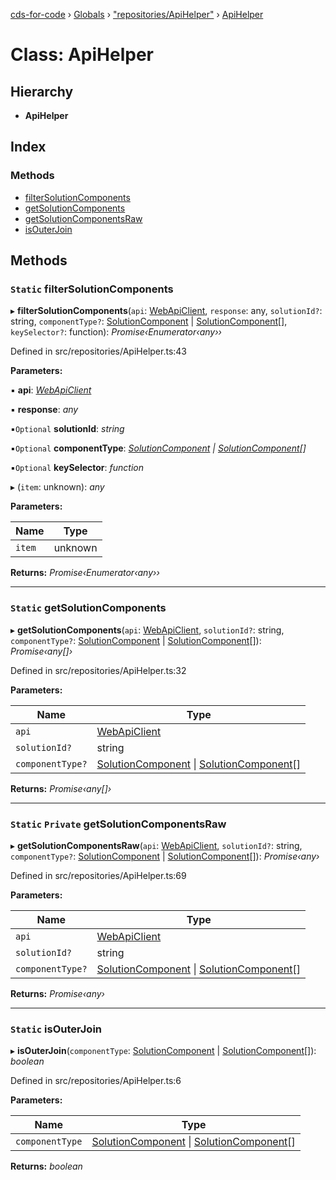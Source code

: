 [cds-for-code](../README.md) › [Globals](../globals.md) › ["repositories/ApiHelper"](../modules/_repositories_apihelper_.md) › [ApiHelper](_repositories_apihelper_.apihelper.md)

# Class: ApiHelper

## Hierarchy

* **ApiHelper**

## Index

### Methods

* [filterSolutionComponents](_repositories_apihelper_.apihelper.md#static-filtersolutioncomponents)
* [getSolutionComponents](_repositories_apihelper_.apihelper.md#static-getsolutioncomponents)
* [getSolutionComponentsRaw](_repositories_apihelper_.apihelper.md#static-private-getsolutioncomponentsraw)
* [isOuterJoin](_repositories_apihelper_.apihelper.md#static-isouterjoin)

## Methods

### `Static` filterSolutionComponents

▸ **filterSolutionComponents**(`api`: [WebApiClient](_api_cds_webapi_cdswebapi_.cdswebapi.webapiclient.md), `response`: any, `solutionId?`: string, `componentType?`: [SolutionComponent](../enums/_api_cdssolutions_.cdssolutions.solutioncomponent.md) | [SolutionComponent](../enums/_api_cdssolutions_.cdssolutions.solutioncomponent.md)[], `keySelector?`: function): *Promise‹Enumerator‹any››*

Defined in src/repositories/ApiHelper.ts:43

**Parameters:**

▪ **api**: *[WebApiClient](_api_cds_webapi_cdswebapi_.cdswebapi.webapiclient.md)*

▪ **response**: *any*

▪`Optional`  **solutionId**: *string*

▪`Optional`  **componentType**: *[SolutionComponent](../enums/_api_cdssolutions_.cdssolutions.solutioncomponent.md) | [SolutionComponent](../enums/_api_cdssolutions_.cdssolutions.solutioncomponent.md)[]*

▪`Optional`  **keySelector**: *function*

▸ (`item`: unknown): *any*

**Parameters:**

Name | Type |
------ | ------ |
`item` | unknown |

**Returns:** *Promise‹Enumerator‹any››*

___

### `Static` getSolutionComponents

▸ **getSolutionComponents**(`api`: [WebApiClient](_api_cds_webapi_cdswebapi_.cdswebapi.webapiclient.md), `solutionId?`: string, `componentType?`: [SolutionComponent](../enums/_api_cdssolutions_.cdssolutions.solutioncomponent.md) | [SolutionComponent](../enums/_api_cdssolutions_.cdssolutions.solutioncomponent.md)[]): *Promise‹any[]›*

Defined in src/repositories/ApiHelper.ts:32

**Parameters:**

Name | Type |
------ | ------ |
`api` | [WebApiClient](_api_cds_webapi_cdswebapi_.cdswebapi.webapiclient.md) |
`solutionId?` | string |
`componentType?` | [SolutionComponent](../enums/_api_cdssolutions_.cdssolutions.solutioncomponent.md) &#124; [SolutionComponent](../enums/_api_cdssolutions_.cdssolutions.solutioncomponent.md)[] |

**Returns:** *Promise‹any[]›*

___

### `Static` `Private` getSolutionComponentsRaw

▸ **getSolutionComponentsRaw**(`api`: [WebApiClient](_api_cds_webapi_cdswebapi_.cdswebapi.webapiclient.md), `solutionId?`: string, `componentType?`: [SolutionComponent](../enums/_api_cdssolutions_.cdssolutions.solutioncomponent.md) | [SolutionComponent](../enums/_api_cdssolutions_.cdssolutions.solutioncomponent.md)[]): *Promise‹any›*

Defined in src/repositories/ApiHelper.ts:69

**Parameters:**

Name | Type |
------ | ------ |
`api` | [WebApiClient](_api_cds_webapi_cdswebapi_.cdswebapi.webapiclient.md) |
`solutionId?` | string |
`componentType?` | [SolutionComponent](../enums/_api_cdssolutions_.cdssolutions.solutioncomponent.md) &#124; [SolutionComponent](../enums/_api_cdssolutions_.cdssolutions.solutioncomponent.md)[] |

**Returns:** *Promise‹any›*

___

### `Static` isOuterJoin

▸ **isOuterJoin**(`componentType`: [SolutionComponent](../enums/_api_cdssolutions_.cdssolutions.solutioncomponent.md) | [SolutionComponent](../enums/_api_cdssolutions_.cdssolutions.solutioncomponent.md)[]): *boolean*

Defined in src/repositories/ApiHelper.ts:6

**Parameters:**

Name | Type |
------ | ------ |
`componentType` | [SolutionComponent](../enums/_api_cdssolutions_.cdssolutions.solutioncomponent.md) &#124; [SolutionComponent](../enums/_api_cdssolutions_.cdssolutions.solutioncomponent.md)[] |

**Returns:** *boolean*
